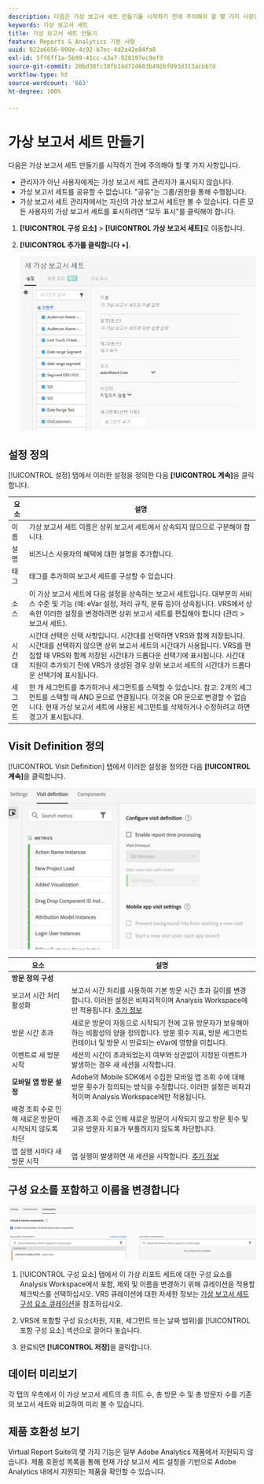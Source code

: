 ```yaml
---
description: 다음은 가상 보고서 세트 만들기를 시작하기 전에 주의해야 할 몇 가지 사항입니다.
keywords: 가상 보고서 세트
title: 가상 보고서 세트 만들기
feature: Reports & Analytics 기본 사항
uuid: 022a6656-808e-4c92-b7ec-4d2a42e84fa8
exl-id: 5ff6ff1a-5b99-41cc-a3a7-928197ec9ef9
source-git-commit: 20bd38fc38fb14d724603b492bf093d313acbb7d
workflow-type: ht
source-wordcount: '663'
ht-degree: 100%

---
```


# 가상 보고서 세트 만들기

다음은 가상 보고서 세트 만들기를 시작하기 전에 주의해야 할 몇 가지 사항입니다.

* 관리자가 아닌 사용자에게는 가상 보고서 세트 관리자가 표시되지 않습니다.
* 가상 보고서 세트를 공유할 수 없습니다. &quot;공유&quot;는 그룹/권한을 통해 수행됩니다.
* 가상 보고서 세트 관리자에서는 자신의 가상 보고서 세트만 볼 수 있습니다. 다른 모든 사용자의 가상 보고서 세트를 표시하려면 &quot;모두 표시&quot;를 클릭해야 합니다.

1. **[!UICONTROL 구성 요소]** > **[!UICONTROL 가상 보고서 세트]**&#x200B;로 이동합니다.
1. **[!UICONTROL 추가를 클릭합니다 +]**.

   ![](assets/new_vrs.png)

## 설정 정의

[!UICONTROL 설정] 탭에서 이러한 설정을 정의한 다음 **[!UICONTROL 계속]**&#x200B;을 클릭합니다.

| 요소 | 설명 |
| --- |--- |
| 이름 | 가상 보고서 세트 이름은 상위 보고서 세트에서 상속되지 않으므로 구분해야 합니다. |
| 설명 | 비즈니스 사용자의 혜택에 대한 설명을 추가합니다. |
| 태그 | 태그를 추가하여 보고서 세트를 구성할 수 있습니다. |
| 소스 | 이 가상 보고서 세트에 다음 설정을 상속하는 보고서 세트입니다. 대부분의 서비스 수준 및 기능 (예: eVar 설정, 처리 규칙, 분류 등)이 상속됩니다. VRS에서 상속한 이러한 설정을 변경하려면 상위 보고서 세트를 편집해야 합니다 (관리 > 보고서 세트). |
| 시간대 | 시간대 선택은 선택 사항입니다. 시간대를 선택하면 VRS와 함께 저장됩니다. 시간대를 선택하지 않으면 상위 보고서 세트의 시간대가 사용됩니다.  VRS를 편집할 때 VRS와 함께 저장된 시간대가 드롭다운 선택기에 표시됩니다. 시간대 지원이 추가되기 전에 VRS가 생성된 경우 상위 보고서 세트의 시간대가 드롭다운 선택기에 표시됩니다. |
| 세그먼트 | 한 개 세그먼트를 추가하거나 세그먼트를 스택할 수 있습니다.   참고: 2개의 세그먼트를 스택할 때 AND 문으로 연결됩니다. 이것을 OR 문으로 변경할 수 없습니다. 현재 가상 보고서 세트에 사용된 세그먼트를 삭제하거나 수정하려고 하면 경고가 표시됩니다. |

## Visit Definition 정의

[!UICONTROL Visit Definition] 탭에서 이러한 설정을 정의한 다음 **[!UICONTROL 계속]**&#x200B;을 클릭합니다.

![](assets/visit-definition.png)

| 요소 | 설명 |
| --- |--- |
| **방문 정의 구성** |  |
| 보고서 시간 처리 활성화 | 보고서 시간 처리를 사용하여 기본 방문 시간 초과 길이를 변경합니다. 이러한 설정은 비파괴적이며 Analysis Workspace에만 적용됩니다. [추가 정보](/help/components/vrs/vrs-report-time-processing.md) |
| 방문 시간 초과 | 새로운 방문이 자동으로 시작되기 전에 고유 방문자가 보유해야 하는 비활성의 양을 정의합니다. 방문 횟수 지표, 방문 세그먼트 컨테이너 및 방문 시 만료되는 eVar에 영향을 미칩니다. |
| 이벤트로 새 방문 시작 | 세션의 시간이 초과되었는지 여부와 상관없이 지정된 이벤트가 발생하는 경우 새 세션을 시작합니다. |
| **모바일 앱 방문 설정** | Adobe의 Mobile SDK에서 수집한 모바일 앱 조회 수에 대해 방문 횟수가 정의되는 방식을 수정합니다. 이러한 설정은 비파괴적이며 Analysis Workspace에만 적용됩니다. |
| 배경 조회 수로 인해 새로운 방문이 시작되지 않도록 차단 | 배경 조회 수로 인해 새로운 방문이 시작되지 않고 방문 횟수 및 고유 방문자 지표가 부풀려지지 않도록 차단합니다. |
| 앱 실행 시마다 새 방문 시작 | 앱 실행이 발생하면 새 세션을 시작합니다. [추가 정보](/help/components/vrs/vrs-mobile-visit-processing.md) |

## 구성 요소를 포함하고 이름을 변경합니다

![](assets/components.png)

1. [!UICONTROL 구성 요소] 탭에서 이 가상 리포트 세트에 대한 구성 요소를 Analysis Workspace에서 포함, 제외 및 이름을 변경하기 위해 큐레이션을 적용할 체크박스를 선택하십시오.
VRS 큐레이션에 대한 자세한 정보는 [가상 보고서 세트 구성 요소 큐레이션](https://experienceleague.adobe.com/docs/analytics/components/virtual-report-suites/vrs-components.html?lang=ko#virtual-report-suites)을 참조하십시오.

1. VRS에 포함할 구성 요소(차원, 지표, 세그먼트 또는 날짜 범위)를 [!UICONTROL 포함 구성 요소] 섹션으로 끌어다 놓습니다.

1. 완료되면 **[!UICONTROL 저장]**&#x200B;을 클릭합니다.

## 데이터 미리보기

각 탭의 우측에서 이 가상 보고서 세트의 총 히트 수, 총 방문 수 및 총 방문자 수를 기존의 보고서 세트와 비교하여 미리 볼 수 있습니다.

## 제품 호환성 보기

Virtual Report Suite의 몇 가지 기능은 일부 Adobe Analytics 제품에서 지원되지 않습니다. 제품 호환성 목록을 통해 현재 가상 보고서 세트 설정을 기반으로 Adobe Analytics 내에서 지원되는 제품을 확인할 수 있습니다.
